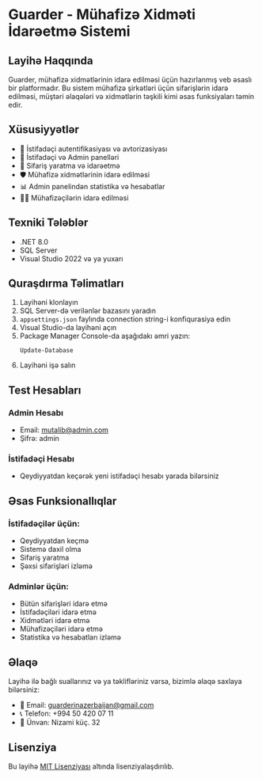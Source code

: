 # Guarder - Mühafizə Xidməti İdarəetmə Sistemi

## Layihə Haqqında
Guarder, mühafizə xidmətlərinin idarə edilməsi üçün hazırlanmış veb əsaslı bir platformadır. Bu sistem mühafizə şirkətləri üçün sifarişlərin idarə edilməsi, müştəri əlaqələri və xidmətlərin təşkili kimi əsas funksiyaları təmin edir.

## Xüsusiyyətlər
- 🔐 İstifadəçi autentifikasiyası və avtorizasiyası
- 👥 İstifadəçi və Admin panelləri 
- 📝 Sifariş yaratma və idarəetmə
- 🛡️ Mühafizə xidmətlərinin idarə edilməsi
- 📊 Admin panelindən statistika və hesabatlar
- 👮‍♂️ Mühafizəçilərin idarə edilməsi

## Texniki Tələblər
- .NET 8.0
- SQL Server
- Visual Studio 2022 və ya yuxarı

## Quraşdırma Təlimatları
1. Layihəni klonlayın
2. SQL Server-də verilənlər bazasını yaradın
3. `appsettings.json` faylında connection string-i konfiqurasiya edin
4. Visual Studio-da layihəni açın
5. Package Manager Console-da aşağıdakı əmri yazın:
   ```
   Update-Database
   ```
6. Layihəni işə salın

## Test Hesabları
### Admin Hesabı
- Email: mutalib@admin.com
- Şifrə: admin

### İstifadəçi Hesabı
- Qeydiyyatdan keçərək yeni istifadəçi hesabı yarada bilərsiniz

## Əsas Funksionallıqlar

### İstifadəçilər üçün:
- Qeydiyyatdan keçmə
- Sistemə daxil olma
- Sifariş yaratma
- Şəxsi sifarişləri izləmə

### Adminlər üçün:
- Bütün sifarişləri idarə etmə
- İstifadəçiləri idarə etmə
- Xidmətləri idarə etmə
- Mühafizəçiləri idarə etmə
- Statistika və hesabatları izləmə

## Əlaqə
Layihə ilə bağlı suallarınız və ya təklifləriniz varsa, bizimlə əlaqə saxlaya bilərsiniz:
- 📧 Email: guarderinazerbaijan@gmail.com
- 📞 Telefon: +994 50 420 07 11
- 📍 Ünvan: Nizami küç. 32

## Lisenziya
Bu layihə [MIT Lisenziyası](https://opensource.org/licenses/MIT) altında lisenziyalaşdırılıb.

